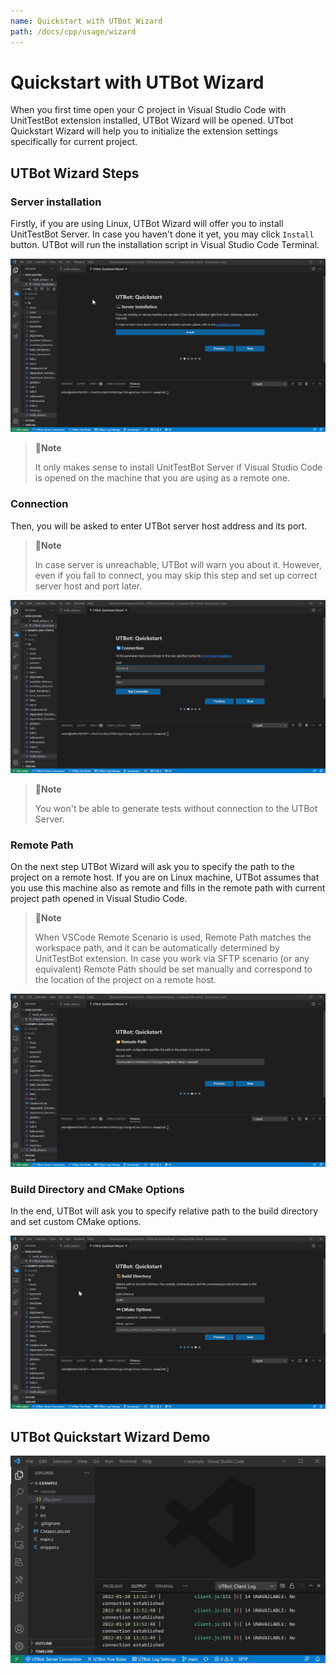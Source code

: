 ```yaml
---
name: Quickstart with UTBot Wizard
path: /docs/cpp/usage/wizard
---
```


# Quickstart with UTBot Wizard

When you first time open your C project in Visual Studio Code with UnitTestBot extension installed, UTBot Wizard will be
opened. UTbot Quickstart Wizard will help you to initialize the extension settings specifically for current project.

## UTBot Wizard Steps

### Server installation

Firstly, if you are using Linux, UTBot Wizard will offer you to install UnitTestBot Server. In case you haven't done it
yet, you may click `Install` button. UTBot will run the installation script in Visual Studio Code Terminal.

![wizardInstallationImg](https://github.com/UnitTestBot/unittestbot.github.io/raw/source/resources/images/wizardInstallation.png)

> 📝**Note**
>
> It only makes sense to install UnitTestBot Server if Visual Studio Code is opened on the machine that you are using as a remote one.

### Connection

Then, you will be asked to enter UTBot server host address and its port.

> 📝**Note**
>
> In case server is unreachable, UTBot will warn you about it.
> However, even if you fail to connect, you may skip this step and set up correct server host and port later.

![wizardConnectionImg](https://github.com/UnitTestBot/unittestbot.github.io/raw/source/resources/images/wizardConnection.png)

> 📝**Note**
>
> You won't be able to generate tests without connection to the UTBot Server.

### Remote Path

On the next step UTBot Wizard will ask you to specify the path to the project on a remote host. If you are on Linux
machine, UTBot assumes that you use this machine also as remote and fills in the remote path with current project path
opened in Visual Studio Code.

> 📝**Note**
>
> When VSCode Remote Scenario is used, Remote Path matches the workspace path, and it can be automatically determined by UnitTestBot extension.
> In case you work via SFTP scenario (or any equivalent) Remote Path should be set manually and correspond to the location of the project on a remote host.

![wizardRemotePathImg](https://github.com/UnitTestBot/unittestbot.github.io/raw/source/resources/images/wizardRemotePath.png)

### Build Directory and CMake Options

In the end, UTBot will ask you to specify relative path to the build directory and set custom CMake options.

![wizardBuildCmakeImg](https://github.com/UnitTestBot/unittestbot.github.io/raw/source/resources/images/wizardBuildCmake.png)

## UTBot Quickstart Wizard Demo

![wizardGif](https://github.com/UnitTestBot/unittestbot.github.io/raw/source/resources/gifs/wizard.gif)